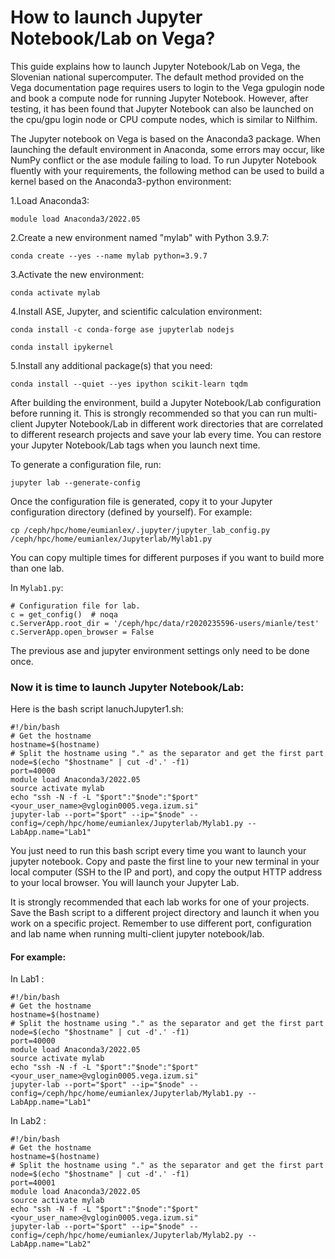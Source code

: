 # How to launch Jupyter Notebook/Lab on Vega?

This guide explains how to launch Jupyter Notebook/Lab on Vega, the Slovenian national supercomputer. The default method provided on the Vega documentation page requires users to login to the Vega gpulogin node and book a compute node for running Jupyter Notebook. However, after testing, it has been found that Jupyter Notebook can also be launched on the cpu/gpu login node or CPU compute nodes, which is similar to Nilfhim.

The Jupyter notebook on Vega is based on the Anaconda3 package. When launching the default environment in Anaconda, some errors may occur, like NumPy conflict or the ase module failing to load. To run Jupyter Notebook fluently with your requirements, the following method can be used to build a kernel based on the Anaconda3-python environment:

1.Load Anaconda3:

`module load Anaconda3/2022.05`

2.Create a new environment named "mylab" with Python 3.9.7:

`conda create --yes --name mylab python=3.9.7`

3.Activate the new environment:

`conda activate mylab`

4.Install ASE, Jupyter, and scientific calculation environment:

`conda install -c conda-forge ase jupyterlab nodejs`

`conda install ipykernel`

5.Install any additional package(s) that you need:

`conda install --quiet --yes ipython scikit-learn tqdm`


After building the environment, build a Jupyter Notebook/Lab configuration before running it. This is strongly recommended so that you can run multi-client Jupyter Notebook/Lab in different work directories that are correlated to different research projects and save your lab every time. You can restore your Jupyter Notebook/Lab tags when you launch next time.

To generate a configuration file, run:

`jupyter lab --generate-config`

Once the configuration file is generated, copy it to your Jupyter configuration directory (defined by yourself). For example:

`cp /ceph/hpc/home/eumianlex/.jupyter/jupyter_lab_config.py /ceph/hpc/home/eumianlex/Jupyterlab/Mylab1.py`

You can copy multiple times for different purposes if you want to build more than one lab.

In `Mylab1.py`:
```
# Configuration file for lab.
c = get_config()  # noqa
c.ServerApp.root_dir = '/ceph/hpc/data/r2020235596-users/mianle/test'
c.ServerApp.open_browser = False
```
The previous ase and jupyter environment settings only need to be done once.

### Now it is time to launch Jupyter Notebook/Lab:
Here is the bash script lanuchJupyter1.sh:
```
#!/bin/bash
# Get the hostname
hostname=$(hostname)
# Split the hostname using "." as the separator and get the first part
node=$(echo "$hostname" | cut -d'.' -f1)
port=40000
module load Anaconda3/2022.05
source activate mylab
echo "ssh -N -f -L "$port":"$node":"$port" <your_user_name>@vglogin0005.vega.izum.si"
jupyter-lab --port="$port" --ip="$node" --config=/ceph/hpc/home/eumianlex/Jupyterlab/Mylab1.py --LabApp.name="Lab1"
```

You just need to run this bash script every time you want to launch your jupyter notebook. Copy and paste the first line to your new terminal in your local computer (SSH to the IP and port), and copy the output HTTP address to your local browser. You will launch your Jupyter Lab.



It is strongly recommended that each lab works for one of your projects. Save the Bash script to a different project directory and launch it when you work on a specific project. Remember to use different port, configuration and lab name when running multi-client jupyter notebook/lab.


#### For example:
In Lab1 : 
```
#!/bin/bash
# Get the hostname
hostname=$(hostname)
# Split the hostname using "." as the separator and get the first part
node=$(echo "$hostname" | cut -d'.' -f1)
port=40000
module load Anaconda3/2022.05
source activate mylab
echo "ssh -N -f -L "$port":"$node":"$port" <your_user_name>@vglogin0005.vega.izum.si"
jupyter-lab --port="$port" --ip="$node" --config=/ceph/hpc/home/eumianlex/Jupyterlab/Mylab1.py --LabApp.name="Lab1"
```

In Lab2 :
```
#!/bin/bash
# Get the hostname
hostname=$(hostname)
# Split the hostname using "." as the separator and get the first part
node=$(echo "$hostname" | cut -d'.' -f1)
port=40001
module load Anaconda3/2022.05
source activate mylab
echo "ssh -N -f -L "$port":"$node":"$port" <your_user_name>@vglogin0005.vega.izum.si"
jupyter-lab --port="$port" --ip="$node" --config=/ceph/hpc/home/eumianlex/Jupyterlab/Mylab2.py --LabApp.name="Lab2"
```




